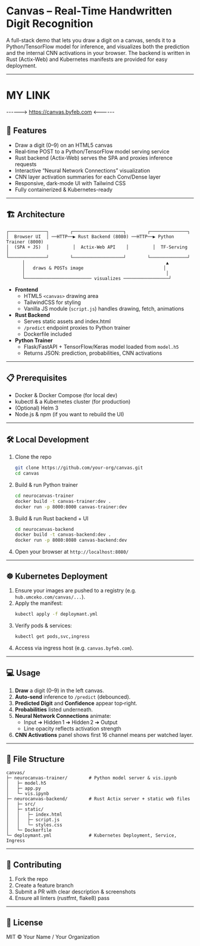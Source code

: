 # Canvas – Real‐Time Handwritten Digit Recognition

A full-stack demo that lets you draw a digit on a canvas, sends it to a Python/TensorFlow model for inference, and visualizes both the prediction and the internal CNN activations in your browser. The backend is written in Rust (Actix-Web) and Kubernetes manifests are provided for easy deployment.

---

# MY LINK 

------> https://canvas.byfeb.com  <------

## 🚀 Features

- Draw a digit (0–9) on an HTML5 canvas  
- Real‐time POST to a Python/TensorFlow model serving service  
- Rust backend (Actix-Web) serves the SPA and proxies inference requests  
- Interactive “Neural Network Connections” visualization  
- CNN layer activation summaries for each Conv/Dense layer  
- Responsive, dark-mode UI with Tailwind CSS  
- Fully containerized & Kubernetes-ready

---

## 🏗 Architecture

```plaintext
┌──────────────┐        ┌───────────────────┐        ┌──────────────┐
│  Browser UI  │ ──HTTP──▶ Rust Backend (8080) ──HTTP──▶ Python Trainer (8000)
│  (SPA + JS)  │         │  Actix-Web API    │         │  TF-Serving   │
└──────────────┘        └───────────────────┘        └──────────────┘
      │                                                     ▲
      │   draws & POSTs image                              │
      │                                                     │
      └───────────────────────── visualizes ─────────────────┘
```

- **Frontend**  
  - HTML5 `<canvas>` drawing area  
  - TailwindCSS for styling  
  - Vanilla JS module (`script.js`) handles drawing, fetch, animations  
- **Rust Backend**  
  - Serves static assets and index.html  
  - `/predict` endpoint proxies to Python trainer  
  - Dockerfile included  
- **Python Trainer**  
  - Flask/FastAPI + TensorFlow/Keras model loaded from `model.h5`  
  - Returns JSON: prediction, probabilities, CNN activations  

---

## 📋 Prerequisites

- Docker & Docker Compose (for local dev)  
- kubectl & a Kubernetes cluster (for production)  
- (Optional) Helm 3  
- Node.js & npm (if you want to rebuild the UI)  

---

## 🛠️ Local Development

1. Clone the repo  
   ```bash
   git clone https://github.com/your-org/canvas.git
   cd canvas
   ```
2. Build & run Python trainer  
   ```bash
   cd neurocanvas-trainer
   docker build -t canvas-trainer:dev .
   docker run -p 8000:8000 canvas-trainer:dev
   ```
3. Build & run Rust backend + UI  
   ```bash
   cd neurocanvas-backend
   docker build -t canvas-backend:dev .
   docker run -p 8080:8080 canvas-backend:dev
   ```
4. Open your browser at `http://localhost:8080/`  

---

## ☸️ Kubernetes Deployment

1. Ensure your images are pushed to a registry (e.g. `hub.umceko.com/canvas/...`).  
2. Apply the manifest:  
   ```bash
   kubectl apply -f deploymant.yml
   ```
3. Verify pods & services:  
   ```bash
   kubectl get pods,svc,ingress
   ```
4. Access via ingress host (e.g. `canvas.byfeb.com`).  

---

## 💻 Usage

1. **Draw** a digit (0–9) in the left canvas.  
2. **Auto‐send** inference to `/predict` (debounced).  
3. **Predicted Digit** and **Confidence** appear top‐right.  
4. **Probabilities** listed underneath.  
5. **Neural Network Connections** animate:  
   - Input ➔ Hidden 1 ➔ Hidden 2 ➔ Output  
   - Line opacity reflects activation strength  
6. **CNN Activations** panel shows first 16 channel means per watched layer.  

---

## 📂 File Structure

```plaintext
canvas/
├─ neurocanvas-trainer/        # Python model server & vis.ipynb
│   ├─ model.h5
│   ├─ app.py
│   └─ vis.ipynb
├─ neurocanvas-backend/        # Rust Actix server + static web files
│   ├─ src/
│   ├─ static/
│   │   ├─ index.html
│   │   ├─ script.js
│   │   └─ styles.css
│   └─ Dockerfile
└─ deploymant.yml              # Kubernetes Deployment, Service, Ingress
```

---

## 🤝 Contributing

1. Fork the repo  
2. Create a feature branch  
3. Submit a PR with clear description & screenshots  
4. Ensure all linters (rustfmt, flake8) pass  

---

## 📜 License

MIT © Your Name / Your Organization  
